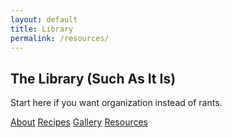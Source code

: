 ```yaml
---
layout: default
title: Library
permalink: /resources/
---
```


<section class="deco-card">
  <span class="corner tl"></span><span class="corner tr"></span>
  <span class="corner bl"></span><span class="corner br"></span>
  <h2>The Library (Such As It Is)</h2>
  <p>Start here if you want organization instead of rants.</p>
  <div class="deco-divider" role="separator"></div>
  <div class="cta-row">
    <a class="btn" href="{{ '/resources/about/'   | relative_url }}">About</a>
    <a class="btn" href="{{ '/resources/recipes/' | relative_url }}">Recipes</a>
    <a class="btn" href="{{ '/gallery/'           | relative_url }}">Gallery</a>
    <a class="btn" href="{{ '/resources/list/'    | relative_url }}">Resources</a>
  </div>
</section>

